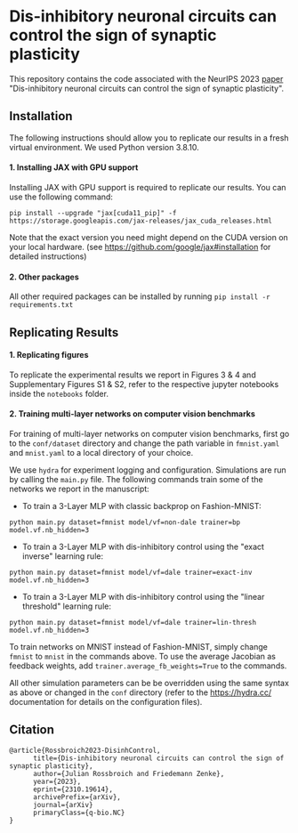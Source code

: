 # Dis-inhibitory neuronal circuits can control the sign of synaptic plasticity

This repository contains the code associated with the NeurIPS 2023 [paper](https://arxiv.org/abs/2310.19614) "Dis-inhibitory neuronal circuits can control the sign of synaptic plasticity".

## Installation

The following instructions should allow you to replicate our results in a fresh virtual environment. We used Python version 3.8.10.

#### 1. Installing JAX with GPU support

Installing JAX with GPU support is required to replicate our results. You can use the following command:

`pip install --upgrade "jax[cuda11_pip]" -f https://storage.googleapis.com/jax-releases/jax_cuda_releases.html`

Note that the exact version you need might depend on the CUDA version on your local hardware. (see https://github.com/google/jax#installation for detailed instructions)

#### 2. Other packages

All other required packages can be installed by running 
`pip install -r requirements.txt`

## Replicating Results 

#### 1. Replicating figures

To replicate the experimental results we report in Figures 3 & 4 and Supplementary Figures S1 & S2, refer to the respective jupyter notebooks inside the `notebooks` folder.

#### 2. Training multi-layer networks on computer vision benchmarks

For training of multi-layer networks on computer vision benchmarks, first go to the `conf/dataset` directory and change the path variable in `fmnist.yaml` and `mnist.yaml` to a local directory of your choice. 

We use `hydra` for experiment logging and configuration. Simulations are run by calling the `main.py` file. The following commands train some of the networks we report in the manuscript:

- To train a 3-Layer MLP with classic backprop on Fashion-MNIST:
```
python main.py dataset=fmnist model/vf=non-dale trainer=bp model.vf.nb_hidden=3
```

- To train a 3-Layer MLP with dis-inhibitory control using the "exact inverse" learning rule:
```
python main.py dataset=fmnist model/vf=dale trainer=exact-inv model.vf.nb_hidden=3
```

- To train a 3-Layer MLP with dis-inhibitory control using the "linear threshold" learning rule:
```
python main.py dataset=fmnist model/vf=dale trainer=lin-thresh model.vf.nb_hidden=3
```

To train networks on MNIST instead of Fashion-MNIST, simply change `fmnist` to `mnist` in the commands above. To use the average Jacobian as feedback weights, add `trainer.average_fb_weights=True` to the commands.

All other simulation parameters can be be overridden using the same syntax as above or changed in the `conf` directory (refer to the https://hydra.cc/ documentation for details on the configuration files).

## Citation
```
@article{Rossbroich2023-DisinhControl,
      title={Dis-inhibitory neuronal circuits can control the sign of synaptic plasticity}, 
      author={Julian Rossbroich and Friedemann Zenke},
      year={2023},
      eprint={2310.19614},
      archivePrefix={arXiv},
      journal={arXiv}
      primaryClass={q-bio.NC}
}
```





